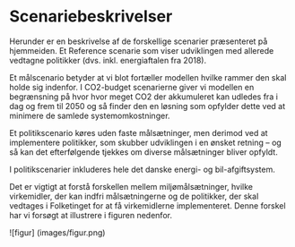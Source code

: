 ﻿<a name="scenariebeskrivelser"></a>
# Scenariebeskrivelser

Herunder er en beskrivelse af de forskellige scenarier præsenteret på hjemmeiden. Et Reference scenarie som viser udviklingen med allerede vedtagne politikker (dvs. inkl. energiaftalen fra 2018).

Et målscenario betyder at vi blot fortæller modellen hvilke rammer den skal holde sig indenfor. I CO2-budget scenarierne giver vi modellen en begrænsning på hvor hvor meget CO2 der akkumuleret kan udledes fra i dag og frem til 2050 og så finder den en løsning som opfylder dette ved at minimere de samlede systemomkostninger.

Et politikscenario køres uden faste målsætninger, men derimod ved at implementere politikker, som skubber udviklingen i en ønsket retning – og så kan det efterfølgende tjekkes om diverse målsætninger bliver opfyldt.

I politikscenarier inkluderes hele det danske energi- og bil-afgiftsystem.

Det er vigtigt at forstå forskellen mellem miljømålsætninger, hvilke virkemidler, der kan indfri målsætningerne og de politikker, der skal vedtages i Folketinget for at få virkemidlerne implementeret. Denne forskel har vi forsøgt at illustrere i figuren nedenfor. 

![figur] (images/figur.png)